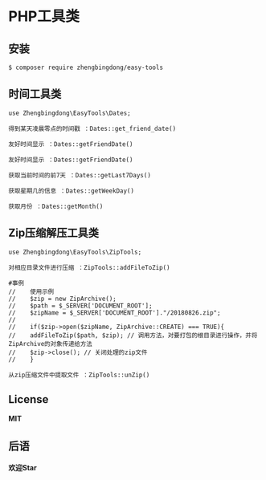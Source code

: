 <h1 align="left"> PHP工具类</h1>

## 安装

```shell
$ composer require zhengbingdong/easy-tools
```

## 时间工具类
    use Zhengbingdong\EasyTools\Dates;

    得到某天凌晨零点的时间戳 ：Dates::get_friend_date()

    友好时间显示 ：Dates::getFriendDate()

    友好时间显示 ：Dates::getFriendDate()

    获取当前时间的前7天 ：Dates::getLast7Days()

    获取星期几的信息 ：Dates::getWeekDay()

    获取月份 ：Dates::getMonth()

## Zip压缩解压工具类
    use Zhengbingdong\EasyTools\ZipTools;

    对相应目录文件进行压缩 ：ZipTools::addFileToZip()

    #事例
    //    使用示例
    //    $zip = new ZipArchive();
    //    $path = $_SERVER['DOCUMENT_ROOT'];
    //    $zipName = $_SERVER['DOCUMENT_ROOT']."/20180826.zip";
    //
    //    if($zip->open($zipName, ZipArchive::CREATE) === TRUE){
    //    addFileToZip($path, $zip); // 调用方法，对要打包的根目录进行操作，并将ZipArchive的对象传递给方法
    //    $zip->close(); // 关闭处理的zip文件
    //    }

    从zip压缩文件中提取文件 ：ZipTools::unZip()

	
## License
**MIT**

## 后语
#### 欢迎Star
